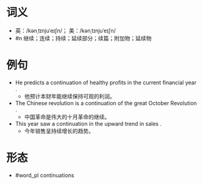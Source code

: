 # 词义
- 英：/kənˌtɪnjuˈeɪʃn/； 美：/kənˌtɪnjuˈeɪʃn/
- #n 继续；连续；持续；延续部分；续篇；附加物；延续物
# 例句
- He predicts a continuation of healthy profits in the current financial year .
	- 他预计本财年能继续保持可观的利润。
- The Chinese revolution is a continuation of the great October Revolution .
	- 中国革命是伟大的十月革命的继续。
- This year saw a continuation in the upward trend in sales .
	- 今年销售呈持续增长的趋势。
# 形态
- #word_pl continuations
